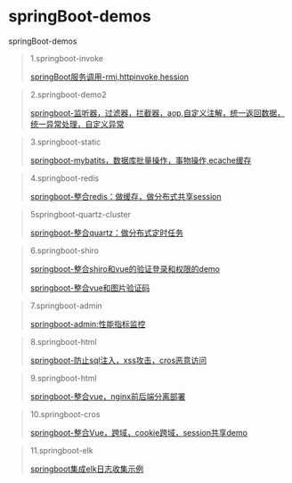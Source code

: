# springBoot-demos
springBoot-demos

> 1.springboot-invoke
>
> [springBoot服务调用-rmi,httpinvoke,hession](https://blog.csdn.net/yhhyhhyhhyhh/article/details/83692462)

> 2.springboot-demo2
>
> [springboot-监听器，过滤器，拦截器，aop,自定义注解，统一返回数据，统一异常处理，自定义异常](https://blog.csdn.net/yhhyhhyhhyhh/article/details/84001006)

> 3.springboot-static
>
> [springboot-mybatits，数据库批量操作，事物操作,ecache缓存](https://blog.csdn.net/yhhyhhyhhyhh/article/details/84039112)

> 4.springboot-redis
>
> [springboot-整合redis：做缓存，做分布式共享session](https://blog.csdn.net/yhhyhhyhhyhh/article/details/84134640)

> 5springboot-quartz-cluster
>
> [springboot-整合quartz：做分布式定时任务](https://blog.csdn.net/yhhyhhyhhyhh/article/details/84235374)

> 6.springboot-shiro
>
> [springboot-整合shiro和vue的验证登录和权限的demo](https://blog.csdn.net/yhhyhhyhhyhh/article/details/84262689)
>
> [springboot-整合vue和图片验证码](https://blog.csdn.net/yhhyhhyhhyhh/article/details/84846033)

> 7.springboot-admin
>
> [springboot-admin:性能指标监控](https://blog.csdn.net/yhhyhhyhhyhh/article/details/84443001)

> 8.springboot-html
>
> [springboot-防止sql注入，xss攻击，cros恶意访问](https://blog.csdn.net/yhhyhhyhhyhh/article/details/84504487)

> 9.springboot-html
>
> [springboot-整合vue，nginx前后端分离部署](https://blog.csdn.net/yhhyhhyhhyhh/article/details/84504487)



> 10.springboot-cros
>
> [springboot-整合Vue，跨域，cookie跨域，session共享demo](https://blog.csdn.net/yhhyhhyhhyhh/article/details/84666512)

> 11.springboot-elk
>
> [springboot集成elk日志收集示例](https://blog.csdn.net/yhhyhhyhhyhh/article/details/88905371)